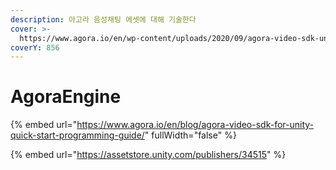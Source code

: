 ```yaml
---
description: 아고라 음성채팅 에셋에 대해 기술한다
cover: >-
  https://www.agora.io/en/wp-content/uploads/2020/09/agora-video-sdk-unity-guide-featured.png
coverY: 856
---
```


# AgoraEngine

{% embed url="https://www.agora.io/en/blog/agora-video-sdk-for-unity-quick-start-programming-guide/" fullWidth="false" %}

{% embed url="https://assetstore.unity.com/publishers/34515" %}
